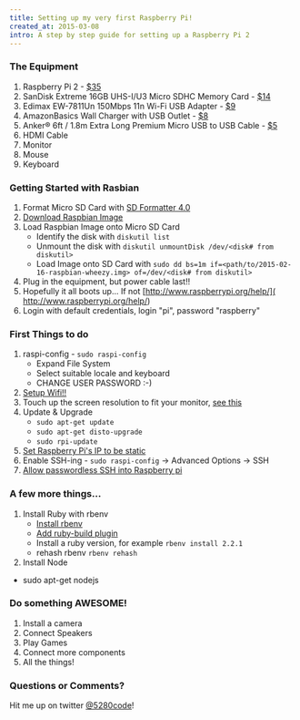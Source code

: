 ```yaml
---
title: Setting up my very first Raspberry Pi!
created_at: 2015-03-08
intro: A step by step guide for setting up a Raspberry Pi 2
---
```


### The Equipment
1. Raspberry Pi 2 - [$35](http://www.mcmelectronics.com/product/83-16530)
1. SanDisk Extreme 16GB UHS-I/U3 Micro SDHC Memory Card - [$14](
http://www.amazon.com/gp/product/B00M55BX3G/)
1. Edimax EW-7811Un 150Mbps 11n Wi-Fi USB Adapter - [$9](
http://www.amazon.com/gp/product/B003MTTJOY)
1. AmazonBasics Wall Charger with USB Outlet - [$8](
http://www.amazon.com/gp/product/B005CG2ATQ)
1. Anker® 6ft / 1.8m Extra Long Premium Micro USB to USB Cable - [$5](
http://www.amazon.com/gp/product/B00MLP3JMS)
1. HDMI Cable
1. Monitor
1. Mouse
1. Keyboard

### Getting Started with Rasbian
1. Format Micro SD Card with [SD Formatter 4.0](
https://www.sdcard.org/downloads/formatter_4/)
1. [Download Raspbian Image](http://downloads.raspberrypi.org/raspbian_latest)
1. Load Raspbian Image onto Micro SD Card
    * Identify the disk with ```diskutil list```
    * Unmount the disk with ```diskutil unmountDisk /dev/<disk# from diskutil>```
    * Load Image onto SD Card with ```sudo dd bs=1m if=<path/to/2015-02-16-raspbian-wheezy.img> of=/dev/<disk# from diskutil>```
1. Plug in the equipment, but power cable last!!
1. Hopefully it all boots up... If not [http://www.raspberrypi.org/help/](
http://www.raspberrypi.org/help/)
1. Login with default credentials, login "pi", password "raspberry"

### First Things to do
1. raspi-config - ```sudo raspi-config```
    * Expand File System
    * Select suitable locale and keyboard
    * CHANGE USER PASSWORD :-)
1. [Setup Wifi!!](http://www.howtogeek.com/167425/how-to-setup-wi-fi-on-your-raspberry-pi-via-the-command-line/)
1. Touch up the screen resolution to fit your monitor, [see this](http://weblogs.asp.net/bleroy/getting-your-raspberry-pi-to-output-the-right-resolution)
1. Update & Upgrade
    * ```sudo apt-get update```
    * ```sudo apt-get disto-upgrade```
    * ```sudo rpi-update```
1. [Set Raspberry Pi's IP to be static](
http://elinux.org/RPi_Setting_up_a_static_IP_in_Debian)
1. Enable SSH-ing - ```sudo raspi-config``` -> Advanced Options -> SSH
1. [Allow passwordless SSH into Raspberry pi](
http://www.raspberrypi.org/documentation/remote-access/ssh/passwordless.md)

### A few more things...
1. Install Ruby with rbenv
    * [Install rbenv](https://github.com/sstephenson/rbenv#installation)
    * [Add ruby-build plugin](https://github.com/sstephenson/ruby-build#installing-as-an-rbenv-plugin-recommended)
    * Install a ruby version, for example ```rbenv install 2.2.1```
    * rehash rbenv ```rbenv rehash```
1. Install Node
  * sudo apt-get nodejs

### Do something AWESOME!
1. Install a camera
1. Connect Speakers
1. Play Games
1. Connect more components
1. All the things!

### Questions or Comments?
Hit me up on twitter [@5280code](https://twitter.com/5280code)!
